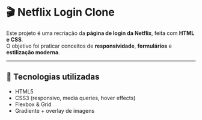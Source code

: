 # 🎬 Netflix Login Clone

Este projeto é uma recriação da **página de login da Netflix**, feita com **HTML e CSS**.  
O objetivo foi praticar conceitos de **responsividade**, **formulários** e **estilização moderna**.

---

## 🚀 Tecnologias utilizadas
- HTML5
- CSS3 (responsivo, media queries, hover effects)
- Flexbox & Grid
- Gradiente + overlay de imagens
